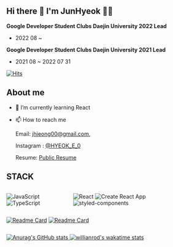 ## Hi there 👋 I'm JunHyeok 👨‍💻 
**Google Developer Student Clubs Daejin University 2022 Lead**

-  2022 08 ~

**Google Developer Student Clubs Daejin University 2021 Lead**

-  2021 08 ~ 2022 07 31

[![Hits](https://hits.seeyoufarm.com/api/count/incr/badge.svg?url=https%3A%2F%2Fgithub.com%2FHyeokE&count_bg=%233886F6&title_bg=%23686868&icon=&icon_color=%23E7E7E7&title=hits&edge_flat=false)](https://hits.seeyoufarm.com)



## About me

- 🌱 I’m currently learning React

- 📫 How to reach me 

  Email: jhjeong00@gmail.com, 
  
  Instagram : [@HYEOK_E_0](https://www.instagram.com/hyeok_e_0/) 
  
  Resume: [Public Resume](https://excessive-cheddar-885.notion.site/e0760eb125d44f69a4fa4b6522cce6ed)
  

## STACK

<div style="display: flex; align-items: flex-start;">


![JavaScript](https://img.shields.io/badge/JavaScript-F7DF1E.svg?style=flat-square&logo=JavaScript&logoColor=white)
![TypeScript](https://img.shields.io/badge/TypeScript-3178C6.svg?style=flat-square&logo=TypeScript&logoColor=white)

![React](https://img.shields.io/badge/React-61DAFB.svg?style=flat-square&logo=React&logoColor=white)
![Create React App](https://img.shields.io/badge/CreateReactApp-09D3AC.svg?style=flat-square&logo=CreateReactApp&logoColor=white)
![styled-components](https://img.shields.io/badge/styled-components-DB7093.svg?style=flat-square&logo=styled-components&logoColor=white)

<!-- ![Prettier](https://img.shields.io/badge/Prettier-F7B93E.svg?style=flat-square&logo=Prettier&logoColor=white)

![ESLint](https://img.shields.io/badge/ESLint-4B32C3.svg?style=flat-square&logo=ESLint&logoColor=white) -->

</div>
<div style="display: flex; align-items: flex-start;">

 [![Readme Card](https://github-readme-stats.vercel.app/api/pin/?username=GDSC-Daejin&repo=gdsc-dju-websites&theme=ayu-mirage&layout=compact)](https://github.com/GDSC-Daejin/design-seed)
 [![Readme Card](https://github-readme-stats.vercel.app/api/pin/?username=GDSC-Daejin&repo=design-seed&theme=ayu-mirage&layout=compact)](https://github.com/GDSC-Daejin/gdsc-dju-websites)
</div>
<div style="display: flex; align-items: flex-start;">

[![Anurag's GitHub stats](https://github-readme-stats.vercel.app/api?username=HyeokE&show_icons=true&theme=ayu-mirage&layout=compact)
](https://github.com/anuraghazra/github-readme-stats)
[![willianrod's wakatime stats](https://github-readme-stats.vercel.app/api/wakatime?username=HyeokE&theme=ayu-mirage&layout=compact)](https://github.com/anuraghazra/github-readme-stats)

</div>

<!-- [![willianrod's wakatime stats](https://github-readme-stats.vercel.app/api/wakatime?username=HyeokE&theme=ayu-mirage&layout=compact)](https://github.com/anuraghazra/github-readme-stats)
## Solve.ac rank

[![Solved.ac

프로필](http://mazassumnida.wtf/api/pastel/generate_badge?boj=jhjeong00)](https://solved.ac/{jhjeong00})


 -->


<!--
**HyeokE/HyeokE** is a ✨ _special_ ✨ repository because its `README.md` (this file) appears on your GitHub profile.

Here are some ideas to get you started:

- 🔭 I’m currently working on ...
- 🌱 I’m currently learning React
- 👯 I’m looking to collaborate on ...
- 🤔 I’m looking for help with ...
- 💬 Ask me about ...
- 📫 How to reach me: ...
- 😄 Pronouns: ...
- ⚡ Fun fact: ...
-->
